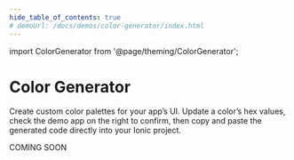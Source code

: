 ```yaml
---
hide_table_of_contents: true
# demoUrl: /docs/demos/color-generator/index.html
---
```


import ColorGenerator from '@page/theming/ColorGenerator';

# Color Generator

Create custom color palettes for your app’s UI. Update a color’s hex values, check the demo app on the right to confirm, then copy and paste the generated code directly into your Ionic project.

COMING SOON

<!-- <ColorGenerator /> -->
